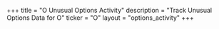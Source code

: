+++
title = "O Unusual Options Activity"
description = "Track Unusual Options Data for O"
ticker = "O"
layout = "options_activity"
+++

